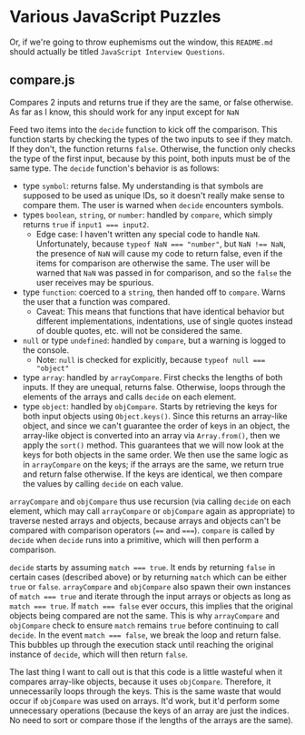Various JavaScript Puzzles
==========================

Or, if we're going to throw euphemisms out the window, this `README.md` should actually be titled `JavaScript Interview Questions`.

compare.js
----------

Compares 2 inputs and returns true if they are the same, or false otherwise.  As far as I know, this should work for any input except for `NaN`

Feed two items into the `decide` function to kick off the comparison.  This function starts by checking the types of the two inputs to see if they match.  If they don't, the function returns `false`.  Otherwise, the function only checks the type of the first input, because by this point, both inputs must be of the same type.  The `decide` function's behavior is as follows:

* type `symbol`:  returns false.  My understanding is that symbols are supposed to be used as unique IDs, so it doesn't really make sense to compare them.  The user is warned when `decide` encounters symbols.
* types `boolean`, `string`, or `number`: handled by `compare`, which simply returns `true` if `input1 === input2`.
    * Edge case: I haven't written any special code to handle `NaN`.  Unfortunately, because `typeof NaN === "number"`, but `NaN !== NaN`, the presence of `NaN` will cause my code to return false, even if the items for comparison are otherwise the same.  The user will be warned that `NaN` was passed in for comparison, and so the `false` the user receives may be spurious.
* type `function`:  coerced to a `string`, then handed off to `compare`.  Warns the user that a function was compared.
    * Caveat:  This means that functions that have identical behavior but different implementations, indentations, use of single quotes instead of double quotes, etc. will not be considered the same.
* `null` or type `undefined`:  handled by `compare`, but a warning is logged to the console.
    * Note:  `null` is checked for explicitly, because `typeof null === "object"`
* type `array`:  handled by `arrayCompare`.  First checks the lengths of both inputs.  If they are unequal, returns false.  Otherwise, loops through the elements of the arrays and calls `decide` on each element.
* type `object`:  handled by `objCompare`.  Starts by retrieving the keys for both input objects using `Object.keys()`.  Since this returns an array-like object, and since we can't guarantee the order of keys in an object, the array-like object is converted into an array via `Array.from()`, then we apply the `sort()` method.  This guarantees that we will now look at the keys for both objects in the same order.  We then use the same logic as in `arrayCompare` on the keys; if the arrays are the same, we return true and return false otherwise.  If the keys are identical, we then compare the values by calling `decide` on each value.

`arrayCompare` and `objCompare` thus use recursion (via calling `decide` on each element, which may call `arrayCompare` or `objCompare` again as appropriate) to traverse nested arrays and objects, because arrays and objects can't be compared with comparison operators (`==` and `===`).  `compare` is called by `decide` when `decide` runs into a primitive, which will then perform a comparison.

`decide` starts by assuming `match === true`.  It ends by returning `false` in certain cases (described above) or by returning `match` which can be either `true` or `false`.  `arrayCompare` and `objCompare` also spawn their own instances of `match === true` and iterate through the input arrays or objects as long as `match === true`.  If `match === false` ever occurs, this implies that the original objects being compared are not the same.  This is why `arrayCompare` and `objCompare` check to ensure `match` remains `true` before continuing to call `decide`.  In the event `match === false`, we break the loop and return false.  This bubbles up through the execution stack until reaching the original instance of `decide`, which will then return `false`.

The last thing I want to call out is that this code is a little wasteful when it compares array-like objects, because it uses `objCompare`.  Therefore, it unnecessarily loops through the keys.  This is the same waste that would occur if `objCompare` was used on arrays.  It'd work, but it'd perform some unnecessary operations (because the keys of an array are just the indices.  No need to sort or compare those if the lengths of the arrays are the same).